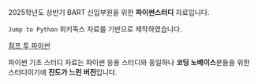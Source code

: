 2025학년도 상반기 BART 신입부원을 위한 **파이썬스터디** 자료입니다.

`Jump to Python` 위키독스 자료를 기반으로 제작하였습니다.

[점프 투 파이썬](https://wikidocs.net/book/1)

파이썬 기초 스터디 자료는 파이썬 응용 스터디와 동일하나 **코딩 노베이스**분들을 위한 스터디이기에 **진도가 느린 버전**입니다.
